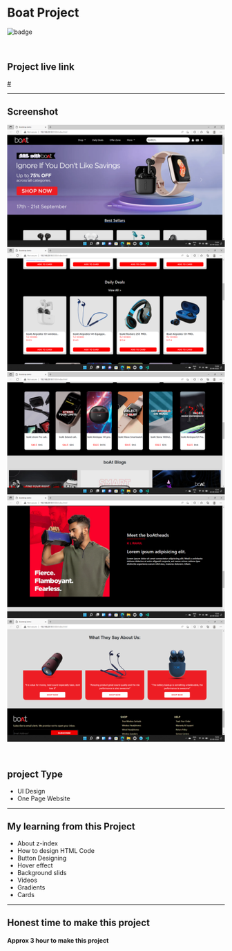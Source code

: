 # Boat Project



![badge](https://img.shields.io/badge/Technologies-HTML/CSS/Bootstrap-green)

<br>

## Project live link
[#](# "project01")

<hr>

## Screenshot
![](./screenshots/01.png)
![](./screenshots/02.png)
![](./screenshots/03.png)
![](./screenshots/04.png)
![](./screenshots/05.png)

<br>

## project Type
- UI Design
- One Page Website

<hr>

## My learning from this Project
- About z-index
- How to design HTML Code
- Button Designing
- Hover effect
- Background slids
- Videos
- Gradients
- Cards


<hr>

## Honest time to make this project
#### Approx 3 hour to make this project